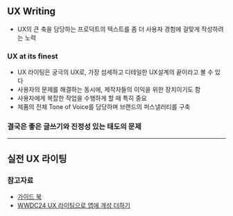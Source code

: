 ## UX Writing

- UX의 큰 축을 담당하는 프로덕트의 텍스트를 좀 더 사용자 경험에 걸맞게 작성하려는 노력

### UX at its finest

- UX 라이팅은 궁극의 UX로, 가장 섬세하고 디테일한 UX설계의 끝이라고 볼 수 있다
- 사용자의 문제를 해결하는 동시에, 제작자들의 이익을 위한 장치이기도 함
- 사용자에게 복잡한 작업을 수행하게 할 때 특히 중요
- 제품의 전체 Tone of Voice를 담당하며 브랜드의 퍼스낼러티를 구축

### 결국은 좋은 글쓰기와 진정성 있는 태도의 문제

---

## 실전 UX 라이팅

### 참고자료

- [가이드 북](attachments/신한카드%20UX%20Writing%20가이드북_v1.0.pdf)
- [WWDC24 UX 라이팅으로 앱에 개성 더하기](https://developer.apple.com/kr/videos/play/wwdc2024/10140/)